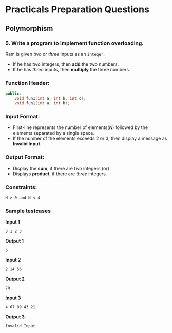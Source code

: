 # Practicals Preparation Questions
## **Polymorphism**

### 5. Write a program to implement function overloading.

Ram is given *two* or *three* inputs as an `integer`.
  - If he has *two* integers, then **add** the two numbers.
  - If he has *three* inputs, then **multiply** the three numbers.


### **Function Header:**
```cpp
public:
    void fun1(int a, int b, int c);
    void fun1(int a, int b);
```

### **Input Format:**
  - First-line represents the number of elements($N$) followed by the elements separated by a single space.
  - If the number of the elements exceeds $2$ or $3$, then display a message as **Invalid Input**.


### **Output Format:**
  - Display the **sum**, if there are *two* integers (or)
  - Displays **product**, if there are *three* integers.


### **Constraints:**
```
N > 0 and N < 4
```

### **Sample testcases**

**Input 1**
```
3 1 2 3
```
**Output 1**
```
6
```

**Input 2**
```
2 14 56
```

**Output 2**
```
70
```

**Input 3**
```
4 67 89 43 21
```
**Output 3**
```
Invalid Input
```